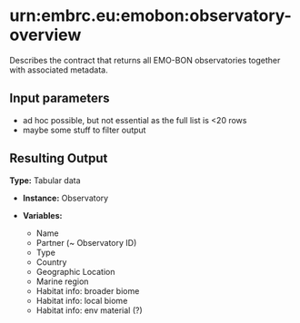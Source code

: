 # urn:embrc.eu:emobon:observatory-overview

Describes the contract that returns all EMO-BON observatories together with associated metadata.

## Input parameters

- ad hoc possible, but not essential as the full list is <20 rows
- maybe some stuff to filter output

## Resulting Output

**Type:** Tabular data
- **Instance:**  Observatory

- **Variables:** 
    - Name
    - Partner (~ Observatory ID) 
    - Type
    - Country
    - Geographic Location
    - Marine region
    - Habitat info: broader biome 
    - Habitat info: local biome
    - Habitat info: env material (?)